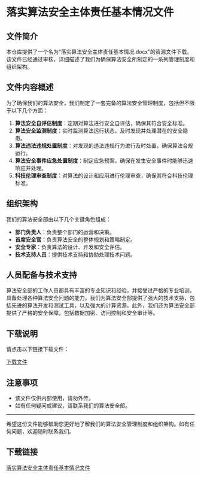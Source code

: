 # 落实算法安全主体责任基本情况文件

## 文件简介

本仓库提供了一个名为“落实算法安全主体责任基本情况.docx”的资源文件下载。该文件已经通过审核，详细描述了我们为确保算法安全所制定的一系列管理制度和组织架构。

## 文件内容概述

为了确保我们的算法安全，我们制定了一套完备的算法安全管理制度，包括但不限于以下几个方面：

1. **算法安全自评估制度**：定期对算法进行安全自评估，确保其符合安全标准。
2. **算法安全监测制度**：实时监测算法运行状态，及时发现并处理潜在的安全隐患。
3. **算法违法违规处置制度**：对发现的违法违规行为进行及时处置，确保算法合规运行。
4. **算法安全事件应急处置制度**：制定应急预案，确保在发生安全事件时能够迅速响应并处理。
5. **科技伦理审查制度**：对算法的设计和应用进行伦理审查，确保其符合科技伦理标准。

## 组织架构

我们的算法安全部由以下几个关键角色组成：

- **部门负责人**：负责整个部门的运营和决策。
- **首席安全官**：负责算法安全的整体规划和策略制定。
- **安全专家**：负责算法的设计、开发和安全评估。
- **技术支持人员**：提供技术支持和协助处理技术问题。

## 人员配备与技术支持

算法安全部的工作人员都具有丰富的专业知识和经验，并接受过严格的专业培训，具备处理各种算法安全问题的能力。我们为算法安全部提供了强大的技术支持，包括先进的算法开发和测试工具，以及强大的计算资源。此外，我们还为算法安全部提供了严格的安全保障，包括数据加密、访问控制和安全审计等。

## 下载说明

请点击以下链接下载文件：

[下载文件](落实算法安全主体责任基本情况.docx)

## 注意事项

- 该文件仅供内部使用，请勿外传。
- 如有任何疑问或建议，请联系我们的算法安全部。

---

希望这份文件能够帮助您更好地了解我们的算法安全管理制度和组织架构。如有任何问题，欢迎随时联系我们。

## 下载链接

[落实算法安全主体责任基本情况文件](https://pan.quark.cn/s/05a261a5710b)